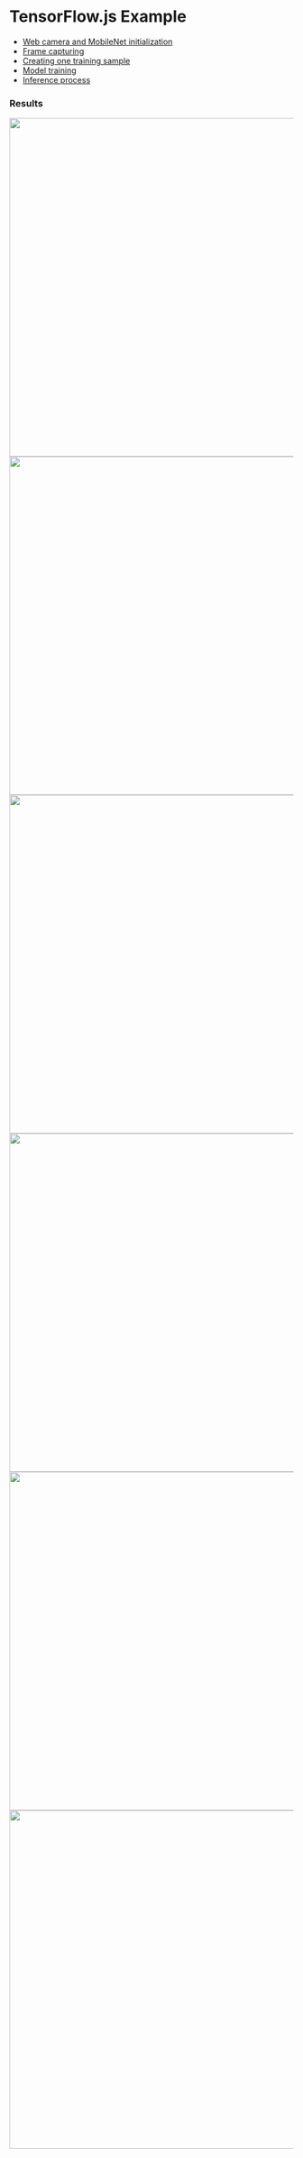 # TensorFlow.js Example

 - [Web camera and MobileNet initialization](https://github.com/dredwardhyde/tensorflow-js-example/blob/main/example.js#L10)  
 - [Frame capturing](https://github.com/dredwardhyde/tensorflow-js-example/blob/main/example.js#L58)  
 - [Creating one training sample](https://github.com/dredwardhyde/tensorflow-js-example/blob/main/example.js#L153)  
 - [Model training](https://github.com/dredwardhyde/tensorflow-js-example/blob/main/example.js#L88)  
 - [Inference process](https://github.com/dredwardhyde/tensorflow-js-example/blob/main/example.js#L180)  
  
### Results
<img src="https://raw.githubusercontent.com/dredwardhyde/tensorflow-js-example/main/results/training_done.png" width="600"/>
<img src="https://raw.githubusercontent.com/dredwardhyde/tensorflow-js-example/main/results/one.png" width="600"/>
<img src="https://raw.githubusercontent.com/dredwardhyde/tensorflow-js-example/main/results/two.png" width="600"/>
<img src="https://raw.githubusercontent.com/dredwardhyde/tensorflow-js-example/main/results/three.png" width="600"/>
<img src="https://raw.githubusercontent.com/dredwardhyde/tensorflow-js-example/main/results/four.png" width="600"/> 
<img src="https://raw.githubusercontent.com/dredwardhyde/tensorflow-js-example/main/results/five.png" width="600"/>  
